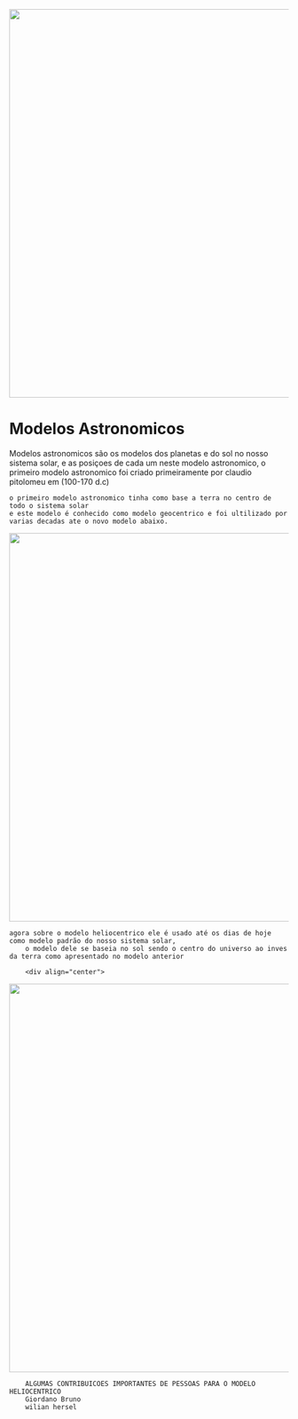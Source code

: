 <!DOCTYPE html>
<html lang="pt-br">
<head> 
    <div align="center">
<img src="![Heliocentrismo x geocentrismo-min](https://github.com/ComiKetoy/fisicaaa/assets/148079444/f4ef159b-e041-45da-b47c-be90bd8ab07f)" width="700px" />
</div>
    <meta charset="UTF-8">
    <meta name="viewport" content="width=device-width, initial-scale=1.0">
    <link rel="stylesheet" href="style.css">
</head>
<body>
    <h1 id="titulo" >Modelos Astronomicos</h1>
    <p class="texto">Modelos astronomicos são os modelos dos planetas e do sol no nosso
        sistema solar, e as posiçoes de cada um neste modelo astronomico,
        o primeiro modelo astronomico foi criado primeiramente por claudio pitolomeu em (100-170 d.c)
       
    o primeiro modelo astronomico tinha como base a terra no centro de todo o sistema solar
    e este modelo é conhecido como modelo geocentrico e foi ultilizado por varias decadas ate o novo modelo abaixo. 
    
<div align="center">
<img src="![download](https://github.com/ComiKetoy/fisicaaa/assets/148079444/d0fd3377-6481-49ff-829c-cca5a2cdd073)" width="700px" />
</div>
    
    agora sobre o modelo heliocentrico ele é usado até os dias de hoje como modelo padrão do nosso sistema solar,
        o modelo dele se baseia no sol sendo o centro do universo ao inves da terra como apresentado no modelo anterior

        <div align="center">
<img src="![download (1)](https://github.com/ComiKetoy/fisicaaa/assets/148079444/e6b63b2e-45eb-4e02-898b-ce4fe223d081)" width="700px" />
</div>

        ALGUMAS CONTRIBUICOES IMPORTANTES DE PESSOAS PARA O MODELO HELIOCENTRICO
        Giordano Bruno
        wilian hersel
